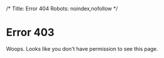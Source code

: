 /*
Title: Error 404
Robots: noindex,nofollow
*/

Error 403
=========

Woops. Looks like you don't have permission to see this page.
